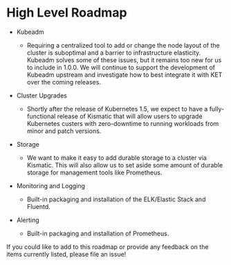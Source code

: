 # High Level Roadmap

- Kubeadm
   * Requiring a centralized tool to add or change the node layout of the cluster is suboptimal and a barrier to infrastructure elasticity. Kubeadm solves some of these issues, but it remains too new for us to include in 1.0.0. We will continue to support the development of Kubeadm upstream and investigate how to best integrate it with KET over the coming releases.
   
- Cluster Upgrades
   * Shortly after the release of Kubernetes 1.5, we expect to have a fully-functional release of Kismatic that will allow users to upgrade Kubernetes custers with zero-downtime to running workloads from minor and patch versions.
   
- Storage
   * We want to make it easy to add durable storage to a cluster via Kismatic. This will also allow us to set aside some amount of durable storage for management tools like Prometheus.
   
-  Monitoring and Logging
   * Built-in packaging and installation of the ELK/Elastic Stack and Fluentd.
   
-  Alerting
   * Built-in packaging and installation of Prometheus.
   
If you could like to add to this roadmap or provide any feedback on the items currently listed, please file an issue!
